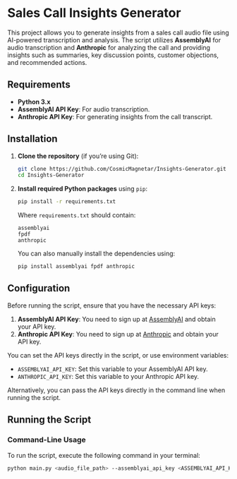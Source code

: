 # Sales Call Insights Generator

This project allows you to generate insights from a sales call audio file using AI-powered transcription and analysis. The script utilizes **AssemblyAI** for audio transcription and **Anthropic** for analyzing the call and providing insights such as summaries, key discussion points, customer objections, and recommended actions.

## Requirements

- **Python 3.x**
- **AssemblyAI API Key**: For audio transcription.
- **Anthropic API Key**: For generating insights from the call transcript.

## Installation

1. **Clone the repository** (if you’re using Git):

    ```bash
    git clone https://github.com/CosmicMagnetar/Insights-Generator.git
    cd Insights-Generator
    ```

2. **Install required Python packages** using `pip`:

    ```bash
    pip install -r requirements.txt
    ```

   Where `requirements.txt` should contain:

    ```
    assemblyai
    fpdf
    anthropic
    ```

   You can also manually install the dependencies using:

    ```bash
    pip install assemblyai fpdf anthropic
    ```

## Configuration

Before running the script, ensure that you have the necessary API keys:

1. **AssemblyAI API Key**: You need to sign up at [AssemblyAI](https://www.assemblyai.com/) and obtain your API key.
2. **Anthropic API Key**: You need to sign up at [Anthropic](https://www.anthropic.com/) and obtain your API key.

You can set the API keys directly in the script, or use environment variables:

- `ASSEMBLYAI_API_KEY`: Set this variable to your AssemblyAI API key.
- `ANTHROPIC_API_KEY`: Set this variable to your Anthropic API key.

Alternatively, you can pass the API keys directly in the command line when running the script.

## Running the Script

### Command-Line Usage

To run the script, execute the following command in your terminal:

```bash
python main.py <audio_file_path> --assemblyai_api_key <ASSEMBLYAI_API_KEY> --anthropic_api_key <ANTHROPIC_API_KEY>
